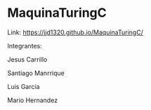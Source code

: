 # MaquinaTuringC
Link: https://jjd1320.github.io/MaquinaTuringC/

Integrantes:

Jesus Carrillo

Santiago Manrrique

Luis García

Mario Hernandez 
